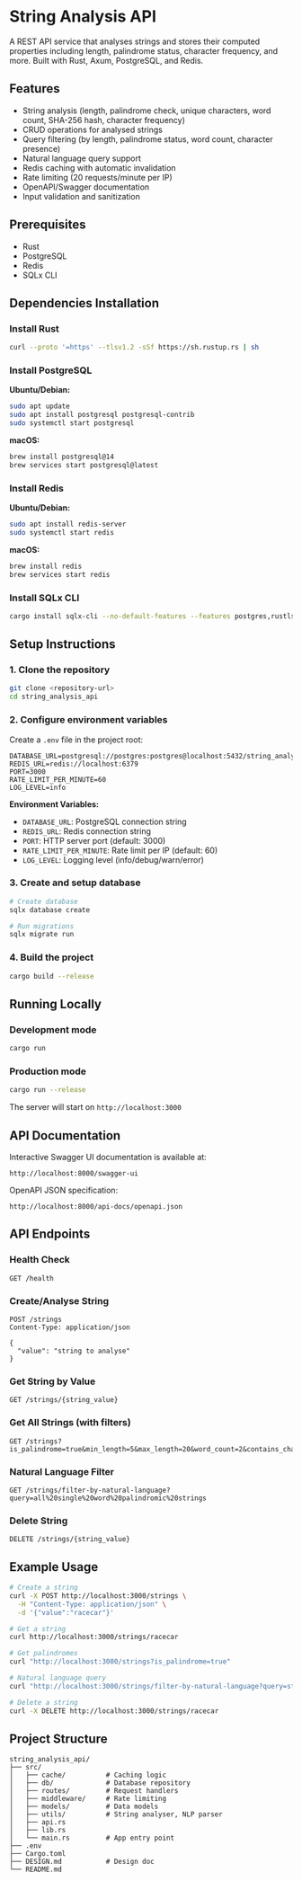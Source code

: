 # String Analysis API

A REST API service that analyses strings and stores their computed properties including length, palindrome status, character frequency, and more. Built with Rust, Axum, PostgreSQL, and Redis.

## Features

- String analysis (length, palindrome check, unique characters, word count, SHA-256 hash, character frequency)
- CRUD operations for analysed strings
- Query filtering (by length, palindrome status, word count, character presence)
- Natural language query support
- Redis caching with automatic invalidation
- Rate limiting (20 requests/minute per IP)
- OpenAPI/Swagger documentation
- Input validation and sanitization

## Prerequisites

- Rust
- PostgreSQL
- Redis
- SQLx CLI

## Dependencies Installation

### Install Rust
```bash
curl --proto '=https' --tlsv1.2 -sSf https://sh.rustup.rs | sh
```

### Install PostgreSQL
**Ubuntu/Debian:**
```bash
sudo apt update
sudo apt install postgresql postgresql-contrib
sudo systemctl start postgresql
```

**macOS:**
```bash
brew install postgresql@14
brew services start postgresql@latest
```

### Install Redis
**Ubuntu/Debian:**
```bash
sudo apt install redis-server
sudo systemctl start redis
```

**macOS:**
```bash
brew install redis
brew services start redis
```

### Install SQLx CLI
```bash
cargo install sqlx-cli --no-default-features --features postgres,rustls
```

## Setup Instructions

### 1. Clone the repository
```bash
git clone <repository-url>
cd string_analysis_api
```

### 2. Configure environment variables
Create a `.env` file in the project root:
```env
DATABASE_URL=postgresql://postgres:postgres@localhost:5432/string_analysis
REDIS_URL=redis://localhost:6379
PORT=3000
RATE_LIMIT_PER_MINUTE=60
LOG_LEVEL=info
```

**Environment Variables:**
- `DATABASE_URL`: PostgreSQL connection string
- `REDIS_URL`: Redis connection string
- `PORT`: HTTP server port (default: 3000)
- `RATE_LIMIT_PER_MINUTE`: Rate limit per IP (default: 60)
- `LOG_LEVEL`: Logging level (info/debug/warn/error)

### 3. Create and setup database
```bash
# Create database
sqlx database create

# Run migrations
sqlx migrate run
```

### 4. Build the project
```bash
cargo build --release
```

## Running Locally

### Development mode
```bash
cargo run
```

### Production mode
```bash
cargo run --release
```

The server will start on `http://localhost:3000`

## API Documentation

Interactive Swagger UI documentation is available at:
```
http://localhost:8000/swagger-ui
```

OpenAPI JSON specification:
```
http://localhost:8000/api-docs/openapi.json
```

## API Endpoints

### Health Check
```
GET /health
```

### Create/Analyse String
```
POST /strings
Content-Type: application/json

{
  "value": "string to analyse"
}
```

### Get String by Value
```
GET /strings/{string_value}
```

### Get All Strings (with filters)
```
GET /strings?is_palindrome=true&min_length=5&max_length=20&word_count=2&contains_character=a
```

### Natural Language Filter
```
GET /strings/filter-by-natural-language?query=all%20single%20word%20palindromic%20strings
```

### Delete String
```
DELETE /strings/{string_value}
```

## Example Usage
```bash
# Create a string
curl -X POST http://localhost:3000/strings \
  -H "Content-Type: application/json" \
  -d '{"value":"racecar"}'

# Get a string
curl http://localhost:3000/strings/racecar

# Get palindromes
curl "http://localhost:3000/strings?is_palindrome=true"

# Natural language query
curl "http://localhost:3000/strings/filter-by-natural-language?query=strings%20longer%20than%2010%20characters"

# Delete a string
curl -X DELETE http://localhost:3000/strings/racecar
```

## Project Structure
```
string_analysis_api/
├── src/
│   ├── cache/          # Caching logic
│   ├── db/             # Database repository
│   ├── routes/         # Request handlers
│   ├── middleware/     # Rate limiting
│   ├── models/         # Data models
│   ├── utils/          # String analyser, NLP parser
│   ├── api.rs       
│   ├── lib.rs       
│   └── main.rs         # App entry point
├── .env               
├── Cargo.toml        
├── DESIGN.md           # Design doc       
└── README.md
```